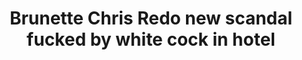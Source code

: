---
layout: post
title: Brunette Chris Redo new scandal fucked by white cock in hotel
duration: '45:57'
view: 180
rate: 2
video: 'https://flashservice.xvideos.com/embedframe/26704495'
category: 
 - beautiful
 - brunette
 - curvy
 - hd
 - pinay-interracial
 - pinay
 - rough
 - student
 - wife
tags: 
 - pinay-sex
priority: 0.9
changefreq: daily
---
